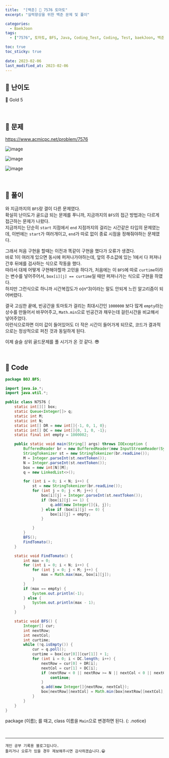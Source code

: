 ```yaml
---
title:  "[백준] 🥇 7576 토마토"
excerpt: "실력향상을 위한 백준 문제 및 풀이"

categories:
  - BaekJoon
tags:
  - ["7576", 토마토, BFS, Java, Coding_Test, Coding, Test, baekJoon, 백준]

toc: true
toc_sticky: true
 
date: 2023-02-06
last_modified_at: 2023-02-06
---
```


## 📌 난이도

  🥇 Gold 5

<br>

## 📌 문제

<https://www.acmicpc.net/problem/7576>

![image](https://user-images.githubusercontent.com/37824506/216886653-1442a650-2918-4f1d-9d43-ce39357211d4.png)

![image](https://user-images.githubusercontent.com/37824506/216886737-a56e547e-9c8b-4601-a2e2-f870612a46f1.png)

![image](https://user-images.githubusercontent.com/37824506/216886769-0cdf016a-e5cc-4616-a494-cc98e124b378.png)


<br>

## 📌 풀이

와 지금까지의 `BFS`랑 결이 다른 문제였다.  
확실히 난이도가 골드급 되는 문제를 푸니까, 지금까지의 `BFS`의 접근 방법과는 다르게 접근하는 문제가 나왔다.  
지금까지는 단순히 `start` 지점에서 `end` 지점까지의 걸리는 시간같은 타입의 문제였는데, 이번에는 `start`가 여러개이고, `end`가 따로 없이 종료 시점을 정해줘야하는 문제였다.  

그래서 처음 구현을 할때는 이전과 똑같이 구현을 했다가 오류가 생겼다.  
바로 1이 여러개 있으면 동시에 퍼져나가야하는데, 앞의 주소값에 있는 1에서 다 퍼져나간후 뒤에를 검사하는 식으로 작동을 했다.  
따라서 대체 어떻게 구현해야할까 고민을 하다가, 처음에는 이 `BFS`에 따로 `curtime`이라는 변수를 넣어주어서, `box[i][j] == curtime`일 때만 퍼져나가는 식으로 구현을 하였다.  
하지만 그런식으로 하니까 시간복잡도가 o(n^3)이라는 말도 안되게 느린 알고리즘이 되어버렸다.  

결국 고심한 끝에, 빈공간을 토마토가 걸리는 최대시간인 `1000000` 보다 많게 `empty`라는 상수를 만들어서 바꾸어주고, `Math.min`으로 빈공간과 채우는데 걸린시간을 비교해서 넣어주었다.  
이런식으로하면 이미 값이 들어있어도 더 작은 시간이 들어가게 되므로, 코드가 결과적으로는 정상적으로 퍼진 것과 동일하게 된다.  

이제 슬슬 상위 골드문제를 풀 시기가 온 것 같다. 😎

<br>

## 📌 Code

```java
package BOJ.BFS;

import java.io.*;
import java.util.*;

public class N7576 {
    static int[][] box;
    static Queue<Integer[]> q;
    static int M;
    static int N;
    static int[] DR = new int[]{-1, 0, 1, 0};
    static int[] DC = new int[]{0, 1, 0, -1};
    static final int empty = 1000002;

    public static void main(String[] args) throws IOException {
        BufferedReader br = new BufferedReader(new InputStreamReader(System.in));
        StringTokenizer st = new StringTokenizer(br.readLine());
        M = Integer.parseInt(st.nextToken());
        N = Integer.parseInt(st.nextToken());
        box = new int[N][M];
        q = new LinkedList<>();

        for (int i = 0; i < N; i++) {
            st = new StringTokenizer(br.readLine());
            for (int j = 0; j < M; j++) {
                box[i][j] = Integer.parseInt(st.nextToken());
                if (box[i][j] == 1) {
                    q.add(new Integer[]{i, j});
                } else if (box[i][j] == 0) {
                    box[i][j] = empty;
                }

            }
        }
        BFS();
        FindTomato();
    }

    static void FindTomato() {
        int max = 0;
        for (int i = 0; i < N; i++) {
            for (int j = 0; j < M; j++) {
                max = Math.max(max, box[i][j]);
            }
        }
        if (max == empty) {
            System.out.println(-1);
        } else {
            System.out.println(max - 1);
        }
    }

    static void BFS() {
        Integer[] cur;
        int nextRow;
        int nextCol;
        int curtime;
        while (!q.isEmpty()) {
            cur = q.poll();
            curtime = box[cur[0]][cur[1]] + 1;
            for (int i = 0; i < DC.length; i++) {
                nextRow = cur[0] + DR[i];
                nextCol = cur[1] + DC[i];
                if (nextRow < 0 || nextRow >= N || nextCol < 0 || nextCol >= M || box[nextRow][nextCol] != empty) {
                    continue;
                }
                q.add(new Integer[]{nextRow, nextCol});
                box[nextRow][nextCol] = Math.min(box[nextRow][nextCol], curtime);
            }
        }
    }
}
```


package (이름); 를 때고, class 이름을 `Main`으로 변경하면 된다.
{: .notice} 

<br>


***
    개인 공부 기록용 블로그입니다.
    틀리거나 오류가 있을 경우 제보해주시면 감사하겠습니다.😁